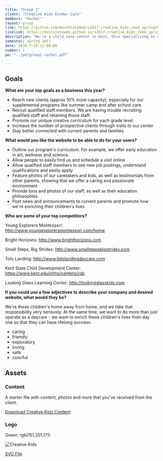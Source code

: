 ```yaml
---
title: "Group 1"
client: "Creative Kidz Kinder Care"
members: "Rachel"
layout: group
link: https://github.com/KentStateWeb/s2017-creative_kidz_reed_spring2017
livelink: https://kentstateweb.github.io/s2017-creative_kidz_reed_spring2017/
description: "We’re a child care center in Kent, Ohio specializing in creative learning experiences for your child, fostering educational exploration and relationship building opportunities that will last a lifetime"
semester: spring-2017
date: 2016-7-19 12:00:00
number: 1
pm: "../pm/group1-rachel.pdf"

---
```


## Goals

**What are your top goals as a business this year?**

* Reach new clients (approx 10% more capacity), especially for our supplemental programs like summer camp and after school care.
* Recruit qualified staff members.  We are having trouble recruiting qualified staff and retaining those staff.
* Promote our unique creative curriculum for each grade level
* Increase the number of prospective clients through visits to our center
* Stay better connected with current parents and families


**What would you like the website to be able to do for your users?**

* Outline our program's curriculum.  For example, we offer early education in art, wellness and science.
* Allow people to easily find us and schedule a visit online
* Allow qualified staff members to see new job postings, understand qualifications and easily apply
* Feature photos of our caretakers and kids, as well as testimonials from other parents, showing that we offer a caring and passionate environment
* Provide bios and photos of our staff, as well as their education philosophies
* Post news and announcements to current parents and promote how we're enriching their children's lives


**Who are some of your top competitors?**

Young Explorers Montessori: http://www.youngexplorersmontessori.com/home

Bright Horizons: http://www.brighthorizons.com

Small Steps, Big Strides: http://www.smallstepsbigstrides.com

Tots Landing: http://www.totslandingdaycare.com

Kent State Child Development Center: https://www.kent.edu/ehhs/centers/cdc

Looking Glass Learning Center: http://lookingglasskids.com


**If you could use a few adjectives to describe your company and desired website, what would they be?**

We're these children's home away from home, and we take that responsibility very seriously.  At the same time, we want to do more than just operate as a daycare - we want to enrich these children's lives from day one so that they can have lifelong success.

* caring
* friendly
* exploratory
* loving
* safe
* colorful


## Assets

### Content

A starter file with content, photos and more that you've received from the client.  

<a href="/class/groups/assets/group10/group-10-content.zip">Download Creative Kidz Content</a>

### Logo

Green: rgb(151,201,171)

<img src="/class/groups/assets/group10/creativekids.svg" alt="Creative Kids" />

<a href="/class/groups/assets/group10/creativekids.svg">SVG File</a>
